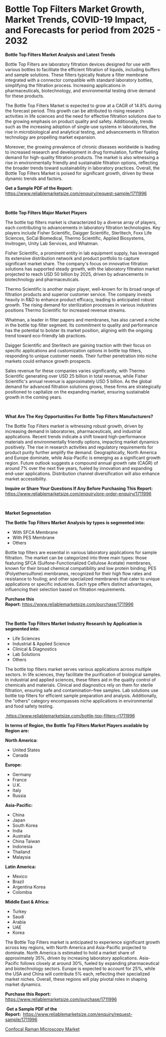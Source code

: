<p><h1>Bottle Top Filters Market Growth, Market Trends, COVID-19 Impact, and Forecasts for period from 2025 - 2032</h1></p><p><strong>Bottle Top Filters Market Analysis and Latest Trends</strong></p>
<p><p>Bottle Top Filters are laboratory filtration devices designed for use with various bottles to facilitate the efficient filtration of liquids, including buffers and sample solutions. These filters typically feature a filter membrane integrated with a connector compatible with standard laboratory bottles, simplifying the filtration process. Increasing applications in pharmaceuticals, biotechnology, and environmental testing drive demand for these products.</p><p>The Bottle Top Filters Market is expected to grow at a CAGR of 14.8% during the forecast period. This growth can be attributed to rising research activities in life sciences and the need for effective filtration solutions due to the growing emphasis on product quality and safety. Additionally, trends such as the increasing adoption of single-use systems in laboratories, the rise in microbiological and analytical testing, and advancements in filtration technology are propelling market expansion. </p><p>Moreover, the growing prevalence of chronic diseases worldwide is leading to increased research and development in drug formulation, further fueling demand for high-quality filtration products. The market is also witnessing a rise in environmentally friendly and sustainable filtration options, reflecting the broader trends toward sustainability in laboratory practices. Overall, the Bottle Top Filters Market is poised for significant growth, driven by these dynamic trends and factors.</p></p>
<p><strong>Get a Sample PDF of the Report:&nbsp;</strong> <a href="https://www.reliablemarketsize.com/enquiry/request-sample/1711996?utm_campaign=2186&utm_medium=2&utm_source=Github&utm_content=ia&utm_term=22022025&utm_id=bottle-top-filters">https://www.reliablemarketsize.com/enquiry/request-sample/1711996</a></p>
<p>&nbsp;</p>
<p><strong>Bottle Top Filters Major Market Players</strong></p>
<p><p>The bottle top filters market is characterized by a diverse array of players, each contributing to advancements in laboratory filtration technologies. Key players include Fisher Scientific, Daigger Scientific, Sterlitech, Foxx Life Sciences, SoCal Biomedical, Thermo Scientific, Applied Biosystems, Invitrogen, Unity Lab Services, and Whatman.</p><p>Fisher Scientific, a prominent entity in lab equipment supply, has leveraged its extensive distribution network and product portfolio to capture significant market share. The company's focus on innovative filtration solutions has supported steady growth, with the laboratory filtration market projected to reach USD 50 billion by 2025, driven by advancements in biotechnology and pharmaceuticals.</p><p>Thermo Scientific is another major player, well-known for its broad range of filtration products and superior customer service. The company invests heavily in R&D to enhance product efficacy, leading to anticipated robust growth. The rising demand for sterilization processes in various industries positions Thermo Scientific for increased revenue streams.</p><p>Whatman, a leader in filter papers and membranes, has also carved a niche in the bottle top filter segment. Its commitment to quality and performance has the potential to bolster its market position, aligning with the ongoing trend toward eco-friendly lab practices.</p><p>Daigger Scientific and Sterlitech are gaining traction with their focus on specific applications and customization options in bottle top filters, responding to unique customer needs. Their further penetration into niche markets could enhance growth prospects.</p><p>Sales revenue for these companies varies significantly, with Thermo Scientific generating over USD 25 billion in total revenue, while Fisher Scientific's annual revenue is approximately USD 5 billion. As the global demand for advanced filtration solutions grows, these firms are strategically positioned to capitalize on the expanding market, ensuring sustainable growth in the coming years.</p></p>
<p>&nbsp;</p>
<p><strong>What Are The Key Opportunities For Bottle Top Filters Manufacturers?</strong></p>
<p><p>The Bottle Top Filters market is witnessing robust growth, driven by increasing demand in laboratories, pharmaceuticals, and industrial applications. Recent trends indicate a shift toward high-performance materials and environmentally friendly options, impacting market dynamics positively. The rise in research activities and regulatory requirements for product purity further amplify the demand. Geographically, North America and Europe dominate, while Asia-Pacific is emerging as a significant growth region. Future outlook suggests a compound annual growth rate (CAGR) of around 7% over the next five years, fueled by innovation and expanding end-user applications. Distribution channel diversification will also enhance market accessibility.</p></p>
<p><strong>Inquire or Share Your Questions If Any Before Purchasing This Report:</strong> <a href="https://www.reliablemarketsize.com/enquiry/pre-order-enquiry/1711996?utm_campaign=2186&utm_medium=2&utm_source=Github&utm_content=ia&utm_term=22022025&utm_id=bottle-top-filters">https://www.reliablemarketsize.com/enquiry/pre-order-enquiry/1711996</a></p>
<p>&nbsp;</p>
<p><strong>Market Segmentation</strong></p>
<p><strong>The Bottle Top Filters Market Analysis by types is segmented into:</strong></p>
<p><ul><li>With SFCA Membrane</li><li>With PES Membrane</li><li>Others</li></ul></p>
<p><p>Bottle top filters are essential in various laboratory applications for sample filtration. The market can be categorized into three main types: those featuring SFCA (Sulfone-Functionalized Cellulose Acetate) membranes, known for their broad chemical compatibility and low protein binding; PES (Polyethersulfone) membranes, recognized for their high flow rates and resistance to fouling; and other specialized membranes that cater to unique applications or specific industries. Each type offers distinct advantages, influencing their selection based on filtration requirements.</p></p>
<p><strong>Purchase this Report:&nbsp;</strong><a href="https://www.reliablemarketsize.com/purchase/1711996?utm_campaign=2186&utm_medium=2&utm_source=Github&utm_content=ia&utm_term=22022025&utm_id=bottle-top-filters">https://www.reliablemarketsize.com/purchase/1711996</a></p>
<p>&nbsp;</p>
<p><strong>The Bottle Top Filters Market Industry Research by Application is segmented into:</strong></p>
<p><ul><li>Life Sciences</li><li>Industrial & Applied Science</li><li>Clinical & Diagnostics</li><li>Lab Solutions</li><li>Others</li></ul></p>
<p><p>The bottle top filters market serves various applications across multiple sectors. In life sciences, they facilitate the purification of biological samples. In industrial and applied sciences, these filters aid in the quality control of chemicals and materials. Clinical and diagnostics rely on them for sterile filtration, ensuring safe and contamination-free samples. Lab solutions use bottle top filters for efficient sample preparation and analysis. Additionally, the "others" category encompasses niche applications in environmental and food safety testing.</p></p>
<p><a href="https://www.reliablemarketsize.com/bottle-top-filters-r1711996?utm_campaign=2186&utm_medium=2&utm_source=Github&utm_content=ia&utm_term=22022025&utm_id=bottle-top-filters">&nbsp;https://www.reliablemarketsize.com/bottle-top-filters-r1711996</a></p>
<p><strong>In terms of Region, the Bottle Top Filters Market Players available by Region are:</strong></p>
<p>
    <p> <strong> North America: </strong>
        <ul>
            <li>United States</li>
            <li>Canada</li>
        </ul>
        </p> 
    <p> <strong> Europe: </strong>
        <ul>
            <li>Germany</li>
            <li>France</li>
            <li>U.K.</li>
            <li>Italy</li>
            <li>Russia</li>
        </ul>
        </p> 
    <p> <strong> Asia-Pacific: </strong>
        <ul>
            <li>China</li>
            <li>Japan</li>
            <li>South Korea</li>
            <li>India</li>
            <li>Australia</li>
            <li>China Taiwan</li>
            <li>Indonesia</li>
            <li>Thailand</li>
            <li>Malaysia</li>
        </ul>
        </p> 
    <p> <strong> Latin America: </strong>
        <ul>
            <li>Mexico</li>
            <li>Brazil</li>
            <li>Argentina Korea</li>
            <li>Colombia</li>
        </ul>
        </p> 
    <p> <strong> Middle East & Africa: </strong>
        <ul>
            <li>Turkey</li>
            <li>Saudi</li>
            <li>Arabia</li>
            <li>UAE</li>
            <li>Korea</li>
        </ul>
    </p>
    </p>
<p><p>The Bottle Top Filters market is anticipated to experience significant growth across key regions, with North America and Asia-Pacific projected to dominate. North America is estimated to hold a market share of approximately 35%, driven by increasing laboratory applications. Asia-Pacific follows closely at around 30%, fueled by expanding pharmaceutical and biotechnology sectors. Europe is expected to account for 25%, while the USA and China will contribute 5% each, reflecting their specialized market niches. Overall, these regions will play pivotal roles in shaping market dynamics.</p></p>
<p><strong>Purchase this Report: </strong><a href="https://www.reliablemarketsize.com/purchase/1711996?utm_campaign=2186&utm_medium=2&utm_source=Github&utm_content=ia&utm_term=22022025&utm_id=bottle-top-filters">https://www.reliablemarketsize.com/purchase/1711996</a></p>
<p>&nbsp;<strong>Get a Sample PDF of the Report:&nbsp;&nbsp;</strong><a href="https://www.reliablemarketsize.com/enquiry/request-sample/1711996?utm_campaign=2186&utm_medium=2&utm_source=Github&utm_content=ia&utm_term=22022025&utm_id=bottle-top-filters">https://www.reliablemarketsize.com/enquiry/request-sample/1711996</a></p>
<p><strong></strong></p>
<p><p><a href="https://github.com/abbislposival/Market-Research-Report-List-1/blob/main/confocal-raman-microscopy-market.md?utm_campaign=2186&utm_medium=2&utm_source=Github&utm_content=ia&utm_term=22022025&utm_id=bottle-top-filters">Confocal Raman Microscopy Market</a></p></p>